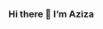 ### Hi there 👋 I’m Aziza

<!--
**azizamirsaidova/azizamirsaidova** is a ✨ _special_ ✨ repository because its `README.md` (this file) appears on your GitHub profile.

Here are some ideas to get you started:
- 🔭 I’m currently pursuing Master of Science in Artificial Intelligence at Northwestern University.
- 🌱 I’m interested in Artificial Intelligence, in particular, Natural Language Processing and Human-Computer Interaction.
- 👯 I’m looking to collaborate on research in solving problems from social context with use of predictive modeling.
- 📫 How to reach me: azizakhon@u.northwestern.edu or via LinkedIn.
- ⚡ Fun fact: Outside of academics and tech, I practice fencing, learn foreign languages (currently: Arabic) and read books about behavioral economics and history of science and technology.

-->
